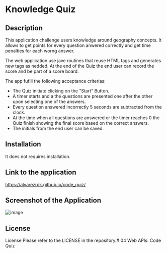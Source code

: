 # Knowledge Quiz

## Description
This application challenge users knowledge around geography concepts. It allows to get points for every question anwered correctly and get time penalties for each worng answer.

The web application use jave routines that reuse HTML tags and generates new tags as nedded. At the end of the Quiz the end user can record the score and be part of a score board.

The app fufill the following acceptance criterias:

- The Quiz initiate clicking on the "Start" Button.
- A timer starts and a the questions are presented one after the other upon selecting one of the answers.
- Every question answered incorrectly 5 seconds are subtracted from the clock.
- At the time when all questions are answered or the timer reaches 0 the Quiz finish showing the final score based on the correct answers.
- The initials from the end user can be saved.

## Installation
It does not requires installation.

## Link to the application
 https://alvarezrdk.github.io/code_quiz/

## Screenshot of the Application
 ![image](https://user-images.githubusercontent.com/128987959/235281243-eb14fb7b-42fa-436c-b8b1-03d1b3de7d3e.png)


## License
License Please refer to the LICENSE in the repository.# 04 Web APIs: Code Quiz


